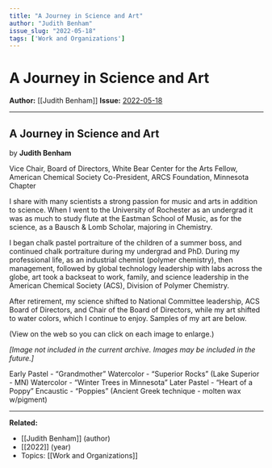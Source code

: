 ```yaml
---
title: "A Journey in Science and Art"
author: "Judith Benham"
issue_slug: "2022-05-18"
tags: ['Work and Organizations']
---
```


# A Journey in Science and Art

**Author:** [[Judith Benham]]
**Issue:** [2022-05-18](https://plex.collectivesensecommons.org/2022-05-18/)

---

## A Journey in Science and Art
by **Judith Benham**

Vice Chair, Board of Directors, White Bear Center for the Arts
Fellow, American Chemical Society
Co-President, ARCS Foundation, Minnesota Chapter

I share with many scientists a strong passion for music and arts in addition to science. When I went to the University of Rochester as an undergrad it was as much to study flute at the Eastman School of Music, as for the science, as a Bausch & Lomb Scholar, majoring in Chemistry.

I began chalk pastel portraiture of the children of a summer boss, and continued chalk portraiture during my undergrad and PhD. During my professional life, as an industrial chemist (polymer chemistry), then management, followed by global technology leadership with labs across the globe, art took a backseat to work, family, and science leadership in the American Chemical Society (ACS), Division of Polymer Chemistry.

After retirement, my science shifted to National Committee leadership, ACS Board of Directors, and Chair of the Board of Directors, while my art shifted to water colors, which I continue to enjoy. Samples of my art are below.

(View on the web so you can click on each image to enlarge.)

*[Image not included in the current archive. Images may be included in the future.]*

Early Pastel - “Grandmother”
Watercolor - “Superior Rocks” (Lake Superior - MN)
Watercolor - “Winter Trees in Minnesota”
Later Pastel - “Heart of a Poppy”
Encaustic - “Poppies” (Ancient Greek technique - molten wax w/pigment)

---

**Related:**
- [[Judith Benham]] (author)
- [[2022]] (year)
- Topics: [[Work and Organizations]]

